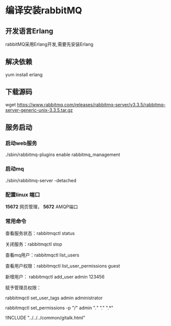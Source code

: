 # 编译安装rabbitMQ

## 开发语言Erlang

rabbitMQ采用Erlang开发,需要先安装Erlang


## 解决依赖

yum install erlang

## 下载源码

wget https://www.rabbitmq.com/releases/rabbitmq-server/v3.3.5/rabbitmq-server-generic-unix-3.3.5.tar.gz

## 服务启动

### 启动web服务

./sbin/rabbitmq-plugins enable rabbitmq_management

### 启动mq

./sbin/rabbitmq-server -detached

### 配置linux 端口

**15672** 网页管理，  **5672** AMQP端口

### 常用命令

查看服务状态：rabbitmqctl status

关闭服务：rabbitmqctl stop

查看mq用户：rabbitmqctl list_users  

查看用户权限：rabbitmqctl list_user_permissions guest

新增用户： rabbitmqctl add_user admin 123456

赋予管理员权限：

rabbitmqctl set_user_tags admin administrator

rabbitmqctl set_permissions -p "/" admin ".*" ".*" ".*"

<script>
var pageId = "rabbitMQ搭建教程"
</script>

!INCLUDE "../../../common/gitalk.html"
